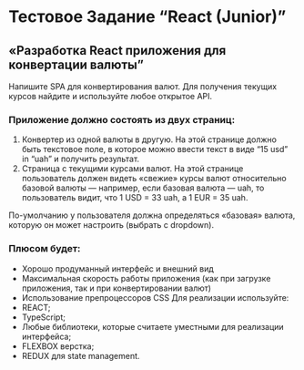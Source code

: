 # Тестовое Задание “React (Junior)”

## «Разработка React приложения для конвертации валюты”

Напишите SPA для конвертирования валют. Для получения текущих курсов
найдите и используйте любое открытое API.

### Приложение должно состоять из двух страниц:
1. Конвертер из одной валюты в другую. На этой странице должно быть
текстовое поле, в которое можно ввести текст в виде “15 usd” in “uah” и
получить результат.
2. Страница с текущими курсами валют. На этой странице пользователь
должен видеть «свежие» курсы валют относительно базовой валюты —
например, если базовая валюта — uah, то пользователь видит, что 1 USD
= 33 uah, а 1 EUR = 35 uah.

По-умолчанию у пользователя должна определяться «базовая» валюта,
которую он может настроить (выбрать с dropdown).

### Плюсом будет:
- Хорошо продуманный интерфейс и внешний вид
- Максимальная скорость работы приложения (как при загрузке
приложения, так и при конвертировании валют)
- Использование препроцессоров CSS
Для реализации используйте:
- REACT;
- TypeScript;
- Любые библиотеки, которые считаете уместными для реализации
интерфейса;
- FLEXBOX верстка;
- REDUX для state management.